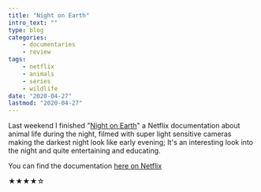 ```yaml
---
title: "Night on Earth"
intro_text: ""
type: blog
categories:
    - documentaries
    - review
tags:
    - netflix
    - animals
    - series
    - wildlife
date: "2020-04-27"
lastmod: "2020-04-27"
---
```


Last weekend I finished "[Night on Earth](https://www.netflix.com/de-en/title/80218938 "View Night On Earth on Netflix.com")" a Netflix documentation about animal life during the night, filmed with super light sensitive cameras making the darkest night look like early evening; It's an interesting look into the night and quite entertaining and educating. 

You can find the documentation [here on Netflix](https://www.netflix.com/de-en/title/80218938 "View Night On Earth on Netflix.com")

★★★★☆